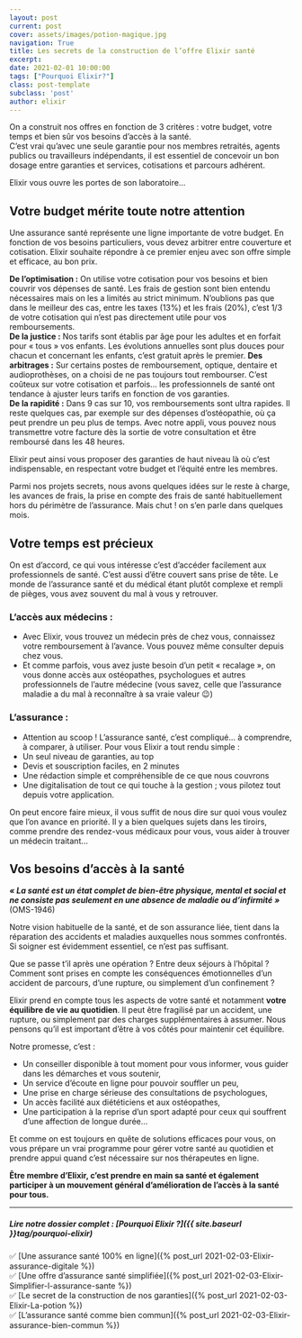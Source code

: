 ```yaml
---
layout: post
current: post
cover: assets/images/potion-magique.jpg
navigation: True
title: Les secrets de la construction de l’offre Elixir santé
excerpt: 
date: 2021-02-01 10:00:00
tags: ["Pourquoi Elixir?"]
class: post-template
subclass: 'post'
author: elixir
---
```


On a construit nos offres en fonction de 3 critères : votre budget, votre temps et bien sûr vos besoins d’accès à la santé.  
C’est vrai qu’avec une seule garantie pour nos membres retraités, agents publics ou travailleurs indépendants, il est essentiel de concevoir un bon dosage entre garanties et services, cotisations et parcours adhérent.  

Elixir vous ouvre les portes de son laboratoire...  

## Votre budget mérite toute notre attention
Une assurance santé représente une ligne importante de votre budget. En fonction de vos besoins particuliers, vous devez arbitrer entre couverture et cotisation. Elixir souhaite répondre à ce premier enjeu avec son offre simple et efficace, au bon prix.

**De l’optimisation :** On utilise votre cotisation pour vos besoins et bien couvrir vos dépenses de santé. Les frais de gestion sont bien entendu nécessaires mais on les a limités au strict minimum. N’oublions pas que dans le meilleur des cas, entre les taxes (13%) et les frais (20%), c’est 1/3 de votre cotisation qui n’est pas directement utile pour vos remboursements.  
**De la justice :** Nos tarifs sont établis par âge pour les adultes et en forfait pour « tous » vos enfants. Les évolutions annuelles sont plus douces pour chacun et concernant les enfants, c’est gratuit après le premier. 
**Des arbitrages :** Sur certains postes de remboursement, optique, dentaire et audioprothèses, on a choisi de ne pas toujours tout rembourser. C’est coûteux sur votre cotisation et parfois... les professionnels de santé ont tendance à ajuster leurs tarifs en fonction de vos garanties.  
**De la rapidité :** Dans 9 cas sur 10, vos remboursements sont ultra rapides. Il reste quelques cas, par exemple sur des dépenses d’ostéopathie, où ça peut prendre un peu plus de temps. Avec notre appli, vous pouvez nous transmettre votre facture dès la sortie de votre consultation et être remboursé dans les 48 heures.  

Elixir peut ainsi vous proposer des garanties de haut niveau là où c’est indispensable, en respectant votre budget et l’équité entre les membres.   

Parmi nos projets secrets, nous avons quelques idées sur le reste à charge, les avances de frais, la prise en compte des frais de santé habituellement hors du périmètre de l’assurance. Mais chut ! on s’en parle dans quelques mois.  
## Votre temps est précieux
On est d’accord, ce qui vous intéresse c’est d’accéder facilement aux professionnels de santé. C’est aussi d’être couvert sans prise de tête. 
Le monde de l’assurance santé et du médical étant plutôt complexe et rempli de pièges, vous avez souvent du mal à vous y retrouver. 

### L’accès aux médecins :  
-	Avec Elixir, vous trouvez un médecin près de chez vous, connaissez votre remboursement à l’avance. Vous pouvez même consulter depuis chez vous. 
-	Et comme parfois, vous avez juste besoin d’un petit « recalage », on vous donne accès aux ostéopathes, psychologues et autres professionnels de l’autre médecine (vous savez, celle que l’assurance maladie a du mal à reconnaître à sa vraie valeur 😉)

### L’assurance :
-	Attention au scoop ! L’assurance santé, c’est compliqué... à comprendre, à comparer, à utiliser. Pour vous Elixir a tout rendu simple :  
-	Un seul niveau de garanties, au top  
-	Devis et souscription faciles, en 2 minutes  
-	Une rédaction simple et compréhensible de ce que nous couvrons  
-	Une digitalisation de tout ce qui touche à la gestion ; vous pilotez tout depuis votre application.

On peut encore faire mieux, il vous suffit de nous dire sur quoi vous voulez que l’on avance en priorité. Il y a bien quelques sujets dans les tiroirs, comme prendre des rendez-vous médicaux pour vous, vous aider à trouver un médecin traitant...

## Vos besoins d’accès à la santé
***« La santé est un état complet de bien-être physique, mental et social et ne consiste pas seulement en une absence de maladie ou d’infirmité »*** (OMS-1946)

Notre vision habituelle de la santé, et de son assurance liée, tient dans la réparation des accidents et maladies auxquelles nous sommes confrontés. Si soigner est évidemment essentiel, ce n’est pas suffisant.  

Que se passe t’il après une opération ? Entre deux séjours à l’hôpital ? Comment sont prises en compte les conséquences émotionnelles d’un accident de parcours, d’une rupture, ou simplement d’un confinement ?  

Elixir prend en compte tous les aspects de votre santé et notamment **votre équilibre de vie au quotidien**. Il peut être fragilisé par un accident, une rupture, ou simplement par des charges supplémentaires à assumer. Nous pensons qu’il est important d’être à vos côtés pour maintenir cet équilibre.

Notre promesse, c’est : 
-	Un conseiller disponible à tout moment pour vous informer, vous guider dans les démarches et vous soutenir,
-	Un service d’écoute en ligne pour pouvoir souffler un peu,
-	Une prise en charge sérieuse des consultations de psychologues,
-	Un accès facilité aux diététiciens et aux ostéopathes,
-	Une participation à la reprise d’un sport adapté pour ceux qui souffrent d’une affection de longue durée...

Et comme on est toujours en quête de solutions efficaces pour vous, on vous prépare un vrai programme pour gérer votre santé au quotidien et prendre appui quand c’est nécessaire sur nos thérapeutes en ligne.

**Être membre d’Elixir, c’est prendre en main sa santé et également participer à un mouvement général d’amélioration de l’accès à la santé pour tous.**

---

##### Lire notre dossier complet : [Pourquoi Elixir ?]({{ site.baseurl }}tag/pourquoi-elixir)

✅ [Une assurance santé 100% en ligne]({% post_url 2021-02-03-Elixir-assurance-digitale %})  
✅ [Une offre d’assurance santé simplifiée]({% post_url 2021-02-03-Elixir-Simplifier-l-assurance-sante %})  
✅ [Le secret de la construction de nos garanties]({% post_url 2021-02-03-Elixir-La-potion %})  
✅ [L’assurance santé comme bien commun]({% post_url 2021-02-03-Elixir-assurance-bien-commun %})  
